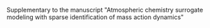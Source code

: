 Supplementary to the manuscript "Atmospheric chemistry surrogate modeling with sparse identification of mass action dynamics"
